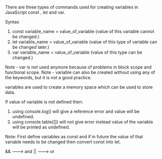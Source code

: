 There are three types of commands used for creating variables in JavaScript 
const , let and var.

Syntax 
1. const variable_name = value_of_variable (value of this variable cannot be changed.)
2. let variable_name = value_of_variable (value of this type of variable can be changed later.)
3. var variable_name = value_of_variable (value of  this type can be changed.)

Note - var is not used anymore because of problems in block scope and functional scope.
Note - variable can also be created without using any of the keywords, but it is not a good practice.

variables are used to create a memory space which can be used to store data.

If value of variable is not defined then:
1. using console.log() will give a reference error and value will be undefined.
2. using console.table([]) will not give error instead value of the variable will be printed as undefined.

Note: First define variables as const and if in future the value of that variable needs to be changed then convert const into let.

&& ---> and 
|| ---> or

